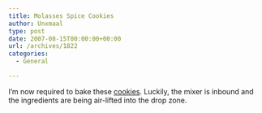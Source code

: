 ```yaml
---
title: Molasses Spice Cookies
author: Unxmaal
type: post
date: 2007-08-15T00:00:00+00:00
url: /archives/1822
categories:
  - General

---
```

I&#8217;m now required to bake these [cookies][1]. Luckily, the mixer is inbound and the ingredients are being air-lifted into the drop zone.

 [1]: http3A2F2Fwww.toomanychefs.com2Farchives2F001866.php
